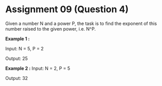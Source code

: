 # Assignment 09 (Question 4)

Given a number N and a power P, the task is to find the exponent of this number raised to the given power, i.e. N^P.

**Example 1 :**

Input: N = 5, P = 2

Output: 25

**Example 2 :**
Input: N = 2, P = 5

Output: 32
